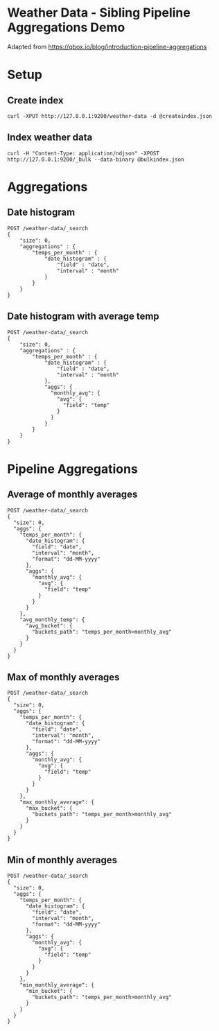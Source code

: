 # Weather Data - Sibling Pipeline Aggregations Demo

Adapted from https://qbox.io/blog/introduction-pipeline-aggregations

# Setup

## Create index

`curl -XPUT http://127.0.0.1:9200/weather-data -d @createindex.json`

## Index weather data

`curl -H "Content-Type: application/ndjson" -XPOST http://127.0.0.1:9200/_bulk --data-binary @bulkindex.json`

# Aggregations

## Date histogram
```
POST /weather-data/_search
{
    "size": 0,
    "aggregations" : {
        "temps_per_month" : {
            "date_histogram" : {
                "field" : "date",
                "interval" : "month"
            }
        }
    }
}
```

## Date histogram with average temp

```
POST /weather-data/_search
{
    "size": 0,
    "aggregations" : {
        "temps_per_month" : {
            "date_histogram" : {
                "field" : "date",
                "interval" : "month"
            },
            "aggs": {
              "monthly_avg": {
                "avg": {
                  "field": "temp"
                }
              }
            }
        }
    }
}
```

# Pipeline Aggregations

## Average of monthly averages

```
POST /weather-data/_search
{
  "size": 0,
  "aggs": {
    "temps_per_month": {
      "date_histogram": {
        "field": "date",
        "interval": "month",
        "format": "dd-MM-yyyy"
      },
      "aggs": {
        "monthly_avg": {
          "avg": {
            "field": "temp"
          }
        }
      }
    },
    "avg_monthly_temp": {
      "avg_bucket": {
        "buckets_path": "temps_per_month>monthly_avg"
      }
    }
  }
}
```

## Max of monthly averages

```
POST /weather-data/_search
{
  "size": 0,
  "aggs": {
    "temps_per_month": {
      "date_histogram": {
        "field": "date",
        "interval": "month",
        "format": "dd-MM-yyyy"
      },
      "aggs": {
        "monthly_avg": {
          "avg": {
            "field": "temp"
          }
        }
      }
    },
    "max_monthly_average": {
      "max_bucket": {
        "buckets_path": "temps_per_month>monthly_avg"
      }
    }
  }
}
```

## Min of monthly averages
```
POST /weather-data/_search
{
  "size": 0,
  "aggs": {
    "temps_per_month": {
      "date_histogram": {
        "field": "date",
        "interval": "month",
        "format": "dd-MM-yyyy"
      },
      "aggs": {
        "monthly_avg": {
          "avg": {
            "field": "temp"
          }
        }
      }
    },
    "min_monthly_average": {
      "min_bucket": {
        "buckets_path": "temps_per_month>monthly_avg"
      }
    }
  }
}
```

